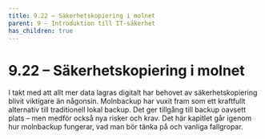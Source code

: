 ```yaml
---
title: 9.22 – Säkerhetskopiering i molnet
parent: 9 – Introduktion till IT-säkerhet
has_children: true
---
```

# 9.22 – Säkerhetskopiering i molnet

I takt med att allt mer data lagras digitalt har behovet av säkerhetskopiering blivit viktigare än någonsin. Molnbackup har vuxit fram som ett kraftfullt alternativ till traditionell lokal backup. Det ger tillgång till backup oavsett plats – men medför också nya risker och krav. Det här kapitlet går igenom hur molnbackup fungerar, vad man bör tänka på och vanliga fallgropar.

